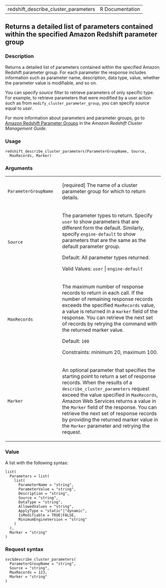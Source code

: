 <table style="width: 100%;">
<tbody>
<tr class="odd">
<td>redshift_describe_cluster_parameters</td>
<td style="text-align: right;">R Documentation</td>
</tr>
</tbody>
</table>

## Returns a detailed list of parameters contained within the specified Amazon Redshift parameter group

### Description

Returns a detailed list of parameters contained within the specified
Amazon Redshift parameter group. For each parameter the response
includes information such as parameter name, description, data type,
value, whether the parameter value is modifiable, and so on.

You can specify *source* filter to retrieve parameters of only specific
type. For example, to retrieve parameters that were modified by a user
action such as from `modify_cluster_parameter_group`, you can specify
*source* equal to *user*.

For more information about parameters and parameter groups, go to
[Amazon Redshift Parameter
Groups](https://docs.aws.amazon.com/redshift/latest/mgmt/working-with-parameter-groups.html)
in the *Amazon Redshift Cluster Management Guide*.

### Usage

    redshift_describe_cluster_parameters(ParameterGroupName, Source,
      MaxRecords, Marker)

### Arguments

<table>
<colgroup>
<col style="width: 35%" />
<col style="width: 65%" />
</colgroup>
<tbody>
<tr class="odd">
<td><code
id="redshift_describe_cluster_parameters_:_ParameterGroupName">ParameterGroupName</code></td>
<td><p>[required] The name of a cluster parameter group for which to
return details.</p></td>
</tr>
<tr class="even">
<td><code
id="redshift_describe_cluster_parameters_:_Source">Source</code></td>
<td><p>The parameter types to return. Specify <code>user</code> to show
parameters that are different form the default. Similarly, specify
<code>engine-default</code> to show parameters that are the same as the
default parameter group.</p>
<p>Default: All parameter types returned.</p>
<p>Valid Values: <code>user</code> |
<code>engine-default</code></p></td>
</tr>
<tr class="odd">
<td><code
id="redshift_describe_cluster_parameters_:_MaxRecords">MaxRecords</code></td>
<td><p>The maximum number of response records to return in each call. If
the number of remaining response records exceeds the specified
<code>MaxRecords</code> value, a value is returned in a
<code>marker</code> field of the response. You can retrieve the next set
of records by retrying the command with the returned marker value.</p>
<p>Default: <code>100</code></p>
<p>Constraints: minimum 20, maximum 100.</p></td>
</tr>
<tr class="even">
<td><code
id="redshift_describe_cluster_parameters_:_Marker">Marker</code></td>
<td><p>An optional parameter that specifies the starting point to return
a set of response records. When the results of a
<code>describe_cluster_parameters</code> request exceed the value
specified in <code>MaxRecords</code>, Amazon Web Services returns a
value in the <code>Marker</code> field of the response. You can retrieve
the next set of response records by providing the returned marker value
in the <code>Marker</code> parameter and retrying the request.</p></td>
</tr>
</tbody>
</table>

### Value

A list with the following syntax:

    list(
      Parameters = list(
        list(
          ParameterName = "string",
          ParameterValue = "string",
          Description = "string",
          Source = "string",
          DataType = "string",
          AllowedValues = "string",
          ApplyType = "static"|"dynamic",
          IsModifiable = TRUE|FALSE,
          MinimumEngineVersion = "string"
        )
      ),
      Marker = "string"
    )

### Request syntax

    svc$describe_cluster_parameters(
      ParameterGroupName = "string",
      Source = "string",
      MaxRecords = 123,
      Marker = "string"
    )
